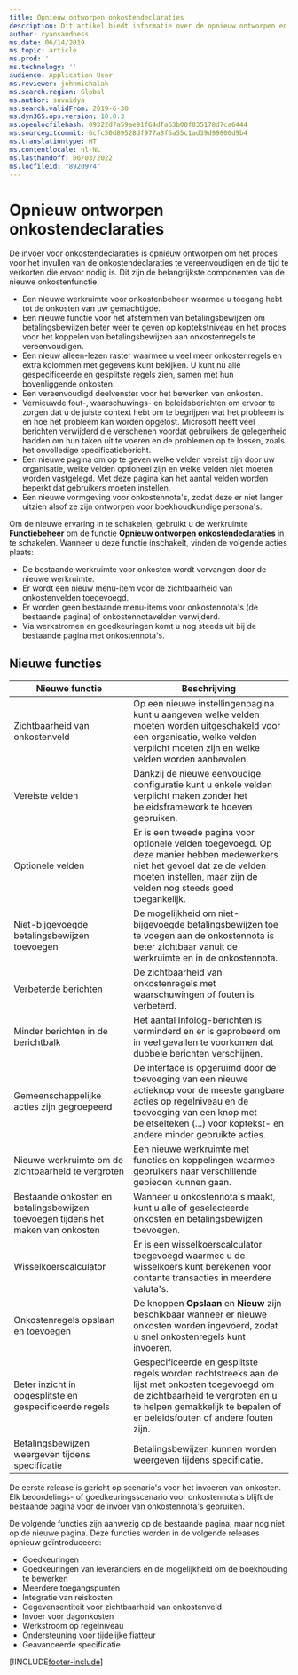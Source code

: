 ```yaml
---
title: Opnieuw ontworpen onkostendeclaraties
description: Dit artikel biedt informatie over de opnieuw ontworpen en compleet herziene ervaring bij het invoeren van onkostennota's.
author: ryansandness
ms.date: 06/14/2019
ms.topic: article
ms.prod: ''
ms.technology: ''
audience: Application User
ms.reviewer: johnmichalak
ms.search.region: Global
ms.author: suvaidya
ms.search.validFrom: 2019-6-30
ms.dyn365.ops.version: 10.0.3
ms.openlocfilehash: 09322d7a59ae91f64dfa63b00f035178d7ca6444
ms.sourcegitcommit: 6cfc50d89528df977a8f6a55c1ad39d99800d9b4
ms.translationtype: HT
ms.contentlocale: nl-NL
ms.lasthandoff: 06/03/2022
ms.locfileid: "8920974"
---
```

# <a name="redesigned-expense-reports"></a>Opnieuw ontworpen onkostendeclaraties

De invoer voor onkostendeclaraties is opnieuw ontworpen om het proces voor het invullen van de onkostendeclaraties te vereenvoudigen en de tijd te verkorten die ervoor nodig is. Dit zijn de belangrijkste componenten van de nieuwe onkostenfunctie:

- Een nieuwe werkruimte voor onkostenbeheer waarmee u toegang hebt tot de onkosten van uw gemachtigde.
- Een nieuwe functie voor het afstemmen van betalingsbewijzen om betalingsbewijzen beter weer te geven op koptekstniveau en het proces voor het koppelen van betalingsbewijzen aan onkostenregels te vereenvoudigen.
- Een nieuw alleen-lezen raster waarmee u veel meer onkostenregels en extra kolommen met gegevens kunt bekijken. U kunt nu alle gespecificeerde en gesplitste regels zien, samen met hun bovenliggende onkosten.
- Een vereenvoudigd deelvenster voor het bewerken van onkosten.
- Vernieuwde fout-, waarschuwings- en beleidsberichten om ervoor te zorgen dat u de juiste context hebt om te begrijpen wat het probleem is en hoe het probleem kan worden opgelost. Microsoft heeft veel berichten verwijderd die verschenen voordat gebruikers de gelegenheid hadden om hun taken uit te voeren en de problemen op te lossen, zoals het onvolledige specificatiebericht.
- Een nieuwe pagina om op te geven welke velden vereist zijn door uw organisatie, welke velden optioneel zijn en welke velden niet moeten worden vastgelegd. Met deze pagina kan het aantal velden worden beperkt dat gebruikers moeten instellen.
- Een nieuwe vormgeving voor onkostennota's, zodat deze er niet langer uitzien alsof ze zijn ontworpen voor boekhoudkundige persona's.

Om de nieuwe ervaring in te schakelen, gebruikt u de werkruimte **Functiebeheer** om de functie **Opnieuw ontworpen onkostendeclaraties** in te schakelen. Wanneer u deze functie inschakelt, vinden de volgende acties plaats:

- De bestaande werkruimte voor onkosten wordt vervangen door de nieuwe werkruimte.
- Er wordt een nieuw menu-item voor de zichtbaarheid van onkostenvelden toegevoegd.
- Er worden geen bestaande menu-items voor onkostennota's (de bestaande pagina) of onkostennotavelden verwijderd.
- Via werkstromen en goedkeuringen komt u nog steeds uit bij de bestaande pagina met onkostennota's.

## <a name="new-features"></a>Nieuwe functies

| Nieuwe functie | Beschrijving |
|---|----|
| Zichtbaarheid van onkostenveld | Op een nieuwe instellingenpagina kunt u aangeven welke velden moeten worden uitgeschakeld voor een organisatie, welke velden verplicht moeten zijn en welke velden worden aanbevolen. |
| Vereiste velden | Dankzij de nieuwe eenvoudige configuratie kunt u enkele velden verplicht maken zonder het beleidsframework te hoeven gebruiken. |
| Optionele velden | Er is een tweede pagina voor optionele velden toegevoegd. Op deze manier hebben medewerkers niet het gevoel dat ze de velden moeten instellen, maar zijn de velden nog steeds goed toegankelijk. |
| Niet-bijgevoegde betalingsbewijzen toevoegen | De mogelijkheid om niet-bijgevoegde betalingsbewijzen toe te voegen aan de onkostennota is beter zichtbaar vanuit de werkruimte en in de onkostennota. |
| Verbeterde berichten | De zichtbaarheid van onkostenregels met waarschuwingen of fouten is verbeterd. |
| Minder berichten in de berichtbalk| Het aantal Infolog-berichten is verminderd en er is geprobeerd om in veel gevallen te voorkomen dat dubbele berichten verschijnen. |
| Gemeenschappelijke acties zijn gegroepeerd | De interface is opgeruimd door de toevoeging van een nieuwe actieknop voor de meeste gangbare acties op regelniveau en de toevoeging van een knop met beletselteken (...) voor koptekst- en andere minder gebruikte acties. |
| Nieuwe werkruimte om de zichtbaarheid te vergroten | Een nieuwe werkruimte met functies en koppelingen waarmee gebruikers naar verschillende gebieden kunnen gaan. |
| Bestaande onkosten en betalingsbewijzen toevoegen tijdens het maken van onkosten | Wanneer u onkostennota's maakt, kunt u alle of geselecteerde onkosten en betalingsbewijzen toevoegen. |
| Wisselkoerscalculator | Er is een wisselkoerscalculator toegevoegd waarmee u de wisselkoers kunt berekenen voor contante transacties in meerdere valuta's. |
| Onkostenregels opslaan en toevoegen | De knoppen **Opslaan** en **Nieuw** zijn beschikbaar wanneer er nieuwe onkosten worden ingevoerd, zodat u snel onkostenregels kunt invoeren. |
| Beter inzicht in opgesplitste en gespecificeerde regels | Gespecificeerde en gesplitste regels worden rechtstreeks aan de lijst met onkosten toegevoegd om de zichtbaarheid te vergroten en u te helpen gemakkelijk te bepalen of er beleidsfouten of andere fouten zijn. |
| Betalingsbewijzen weergeven tijdens specificatie | Betalingsbewijzen kunnen worden weergeven tijdens specificatie. |

De eerste release is gericht op scenario's voor het invoeren van onkosten. Elk beoordelings- of goedkeuringsscenario voor onkostennota's blijft de bestaande pagina voor de invoer van onkostennota's gebruiken.

De volgende functies zijn aanwezig op de bestaande pagina, maar nog niet op de nieuwe pagina. Deze functies worden in de volgende releases opnieuw geïntroduceerd:

- Goedkeuringen
- Goedkeuringen van leveranciers en de mogelijkheid om de boekhouding te bewerken
- Meerdere toegangspunten
- Integratie van reiskosten
- Gegevensentiteit voor zichtbaarheid van onkostenveld
- Invoer voor dagonkosten
- Werkstroom op regelniveau
- Ondersteuning voor tijdelijke fiatteur
- Geavanceerde specificatie


[!INCLUDE[footer-include](../includes/footer-banner.md)]